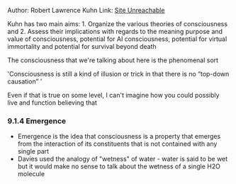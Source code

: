 Author: Robert Lawrence Kuhn
Link: [Site Unreachable](https://www.sciencedirect.com/science/article/pii/S0079610723001128?via%3Dihub)

Kuhn has two main aims: 1. Organize the various theories of consciousness and 2. Assess their implications with regards to the meaning purpose and value of consciousness, potential for AI consciousness, potential for virtual immortality and potential for survival beyond death

The consciousness that we're talking about here is the phenomenal sort

'Consciousness is still a kind of illusion or trick in that there is no “top-down causation” '

Even if that is true on some level, I can't imagine how you could possibly live and function believing that

### 9.1.4 Emergence
- Emergence is the idea that consciousness is a property that emerges from the interaction of its constituents that is not contained with any single part
- Davies used the analogy of "wetness" of water - water is said to be wet but it would make no sense to talk about the wetness of a single H2O molecule
